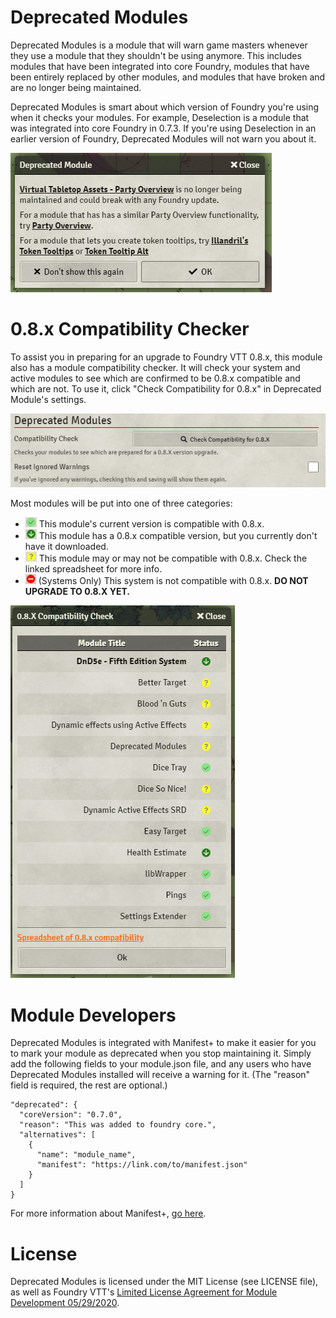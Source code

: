 # Deprecated Modules
Deprecated Modules is a module that will warn game masters whenever they use a module that they shouldn't be using anymore. This includes modules that have been integrated into core Foundry, modules that have been entirely replaced by other modules, and modules that have broken and are no longer being maintained.

Deprecated Modules is smart about which version of Foundry you're using when it checks your modules. For example, Deselection is a module that was integrated into core Foundry in 0.7.3. If you're using Deselection in an earlier version of Foundry, Deprecated Modules will not warn you about it.

![Example](images/ExampleWarning.png)

# 0.8.x Compatibility Checker

To assist you in preparing for an upgrade to Foundry VTT 0.8.x, this module also has a module compatibility checker. It will check your system and active modules to see which are confirmed to be 0.8.x compatible and which are not. To use it, click "Check Compatibility for 0.8.x" in Deprecated Module's settings.

![Settings](images/Settings.png)

Most modules will be put into one of three categories:

* ![Good](images/Compatible.png) This module's current version is compatible with 0.8.x.
* ![Download](images/Download.png) This module has a 0.8.x compatible version, but you currently don't have it downloaded.
* ![Spreadsheet](images/CheckSpreadsheet.png) This module may or may not be compatible with 0.8.x. Check the linked spreadsheet for more info.
* ![Incompatible](images/Incompatible.png) (Systems Only) This system is not compatible with 0.8.x. **DO NOT UPGRADE TO 0.8.X YET.**

![CompatibilityCheckWindow](images/CompatibilityCheck.png)

# Module Developers

Deprecated Modules is integrated with Manifest+ to make it easier for you to mark your module as deprecated when you stop maintaining it.
Simply add the following fields to your module.json file, and any users who have Deprecated Modules installed will receive a warning for it. (The "reason" field is required, the rest are optional.)

```
"deprecated": {
  "coreVersion": "0.7.0",
  "reason": "This was added to foundry core.",
  "alternatives": [
    {
      "name": "module_name",
      "manifest": "https://link.com/to/manifest.json"
    }
  ]
}
```

For more information about Manifest+, [go here](https://foundryvtt.wiki/en/development/manifest-plus).

# License
Deprecated Modules is licensed under the MIT License (see LICENSE file), as well as Foundry VTT's [Limited License Agreement for Module Development 05/29/2020](https://foundryvtt.com/article/license/).
